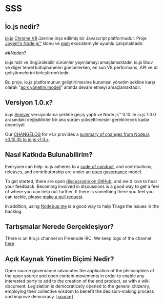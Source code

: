 # SSS

## İo.js nedir?

[io.js](https://github.com/iojs/io.js) [Chrome V8](http://code.google.com/p/v8/) üzerine inşa edilmiş bir Javascript platformudur. Proje [Joyent's Node.js™](https://nodejs.org/) klonu ve [npm](https://www.npmjs.org/) ekosistemiyle uyumlu çalışmaktadır.

##Neden?

io.js hızlı ve öngürülebilir sürümler yayınlamayı amaçlamaktadır. io.js libuv ve diğer temel kütüphaneleri güncellerken, en son V8 performans, API ve dil geliştirmelerini birleştirmektedir.

Bu proje, io.js platformunun geliştirilmesine kurumsal yönetim şekline karşı olarak "[açık yönetim modeli](https://github.com/iojs/io.js/blob/v1.x/GOVERNANCE.md#readme)" altında devam etmeyi amaçlamaktadır.

## Versiyon 1.0.x?

io.js [Semver](http://semver.org/) versiyonlama şekline geçiş yaptı ve Node.js™ 0.10 ile io.js 1.0.0 arasındaki değişiklikler bir ana sürüm yükseltilmesini
gerektirecek kadar önemliydi.

Our [CHANGELOG](https://github.com/iojs/io.js/blob/v1.x/CHANGELOG.md) for v1.x provides a [summary of changes from Node.js v0.10.35 to io.js v1.0.x](https://github.com/iojs/io.js/blob/v1.x/CHANGELOG.md#summary-of-changes-from-nodejs-v01035-to-iojs-v100).

## Nasıl Katkıda Bulunabilirim?

Everyone can help. io.js adheres to a [code of conduct](https://github.com/iojs/io.js/blob/v1.x/CONTRIBUTING.md#code-of-conduct), and contributions, releases, and contributorship are under an [open governance](https://github.com/iojs/io.js/blob/v1.x/GOVERNANCE.md#readme) model.

To get started, there are open [ discussions on GitHub](https://github.com/iojs/io.js/issues), and we'd love to hear your feedback.
Becoming involved in discussions is a good way to get a feel of where you can help out further. If there is
something there you feel you can tackle, please [make a pull request](https://github.com/iojs/io.js/blob/v1.x/CONTRIBUTING.md#code-contributions).

In addition, using [Nodebug.me](http://nodebug.me/) is a good way to help Triage the issues in the backlog.

## Tartışmalar Nerede Gerçekleşiyor?

There is an #io.js channel on Freenode IRC. We keep logs of the channel [here](http://logs.libuv.org/io.js/latest).

## Açık Kaynak Yönetim Biçimi Nedir?

Open source governance advocates the application of the philosophies of the open source and open content movements in order to enable any interested party to add to the creation of the end product, as with a wiki document. Legislation is democratically opened to the general citizenry, employing their collective wisdom to benefit the decision-making process and improve democracy. [[source]](https://en.wikipedia.org/wiki/Open-source_governance)
